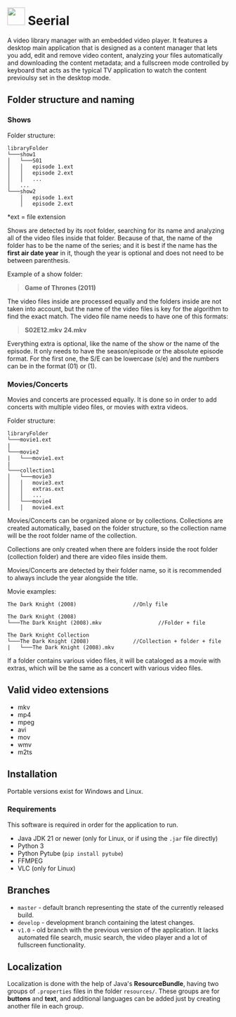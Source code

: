 # <img src="https://github.com/juanllavero/Seerial/assets/33575454/fe9ef4f9-4fe5-4df3-a358-eefc389f4932" align="top_left" height="40" width="40"> Seerial
A video library manager with an embedded video player. It features a desktop main application that is designed as a content manager that lets you add, edit and remove video content, analyzing your files automatically and downloading the content metadata; and a fullscreen mode controlled by keyboard that acts as the typical TV application to watch the content previoulsy set in the desktop mode.

## Folder structure and naming
### Shows
Folder structure:
```
libraryFolder  
└───show1
│   └───S01
│   │   episode 1.ext
│   │   episode 2.ext
│   │   ...
│   ...
└───show2
    │   episode 1.ext
    │   episode 2.ext
```
*ext = file extension

Shows are detected by its root folder, searching for its name and analyzing all of the video files inside that folder. Because of that, the name of the folder has to be the name of the series; and it is best if the name has the **first air date year** in it, though the year is optional and does not need to be between parenthesis.

Example of a show folder:
> **Game of Thrones (2011)**

The video files inside are processed equally and the folders inside are not taken into account, but the name of the video files is key for the algorithm to find the exact match. The video file name needs to have one of this formats:

> **S02E12.mkv**
> **24.mkv**

Everything extra is optional, like the name of the show or the name of the episode. It only needs to have the season/episode or the absolute episode format. For the first one, the S/E can be lowercase (s/e) and the numbers can be in the format (01) or (1).

### Movies/Concerts
Movies and concerts are processed equally. It is done so in order to add concerts with multiple video files, or movies with extra videos.

Folder structure:
```
libraryFolder
└───movie1.ext
|
└───movie2
|	└───movie1.ext
|
└───collection1
│   └───movie3
│   │   movie3.ext
│   │   extras.ext
│   │   ...
│   └───movie4
│   │   movie4.ext
```
Movies/Concerts can be organized alone or by collections. Collections are created automatically, based on the folder structure, so the collection name will be the root folder name of the collection.

Collections are only created when there are folders inside the root folder (collection folder) and there are video files inside them.

Movies/Concerts are detected by their folder name, so it is recommended to always include the year alongside the title.

Movie examples:
```
The Dark Knight (2008)					//Only file

The Dark Knight (2008)					
└───The Dark Knight (2008).mkv			        //Folder + file

The Dark Knight Collection				
└───The Dark Knight (2008)				//Collection + folder + file
|	└───The Dark Knight (2008).mkv		
```

If a folder contains various video files, it will be cataloged as a movie with extras, which will be the same as a concert with various video files.

## Valid video extensions
- mkv
- mp4
- mpeg
- avi
- mov
- wmv
- m2ts

## Installation
Portable versions exist for Windows and Linux.

### Requirements
This software is required in order for the application to run.

- Java JDK 21 or newer (only for Linux, or if using the `.jar` file directly)
- Python 3
- Python Pytube (`pip install pytube`)
- FFMPEG
- VLC (only for Linux)

## Branches
-   `master`  - default branch representing the state of the currently released build.
-   `develop`  - development branch containing the latest changes.
-   `v1.0`  - old branch with the previous version of the application. It lacks automated file search, music search, the video player and a lot of fullscreen functionality.

## Localization
Localization is done with the help of Java's **ResourceBundle**, having two groups of `.properties` files in the folder `resources/`.  These groups are for **buttons** and **text**, and additional languages can be added just by creating another file in each group.

